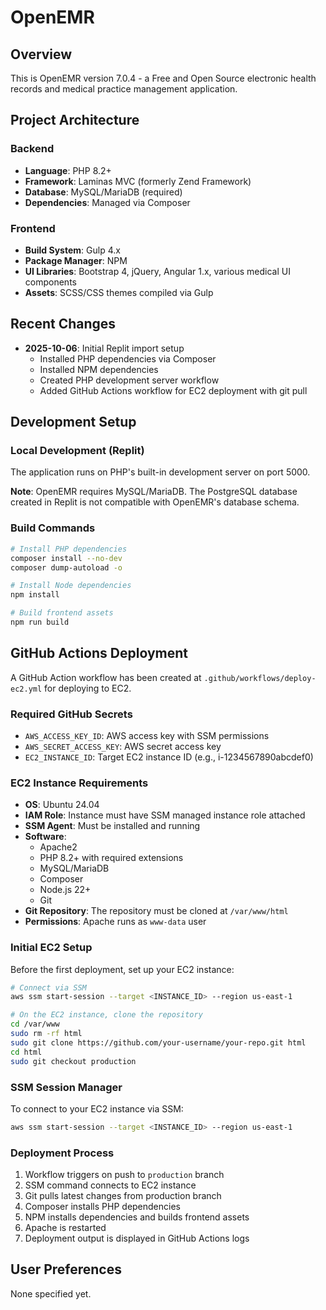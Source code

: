 # OpenEMR

## Overview
This is OpenEMR version 7.0.4 - a Free and Open Source electronic health records and medical practice management application.

## Project Architecture

### Backend
- **Language**: PHP 8.2+
- **Framework**: Laminas MVC (formerly Zend Framework)
- **Database**: MySQL/MariaDB (required)
- **Dependencies**: Managed via Composer

### Frontend
- **Build System**: Gulp 4.x
- **Package Manager**: NPM
- **UI Libraries**: Bootstrap 4, jQuery, Angular 1.x, various medical UI components
- **Assets**: SCSS/CSS themes compiled via Gulp

## Recent Changes
- **2025-10-06**: Initial Replit import setup
  - Installed PHP dependencies via Composer
  - Installed NPM dependencies
  - Created PHP development server workflow
  - Added GitHub Actions workflow for EC2 deployment with git pull

## Development Setup

### Local Development (Replit)
The application runs on PHP's built-in development server on port 5000.

**Note**: OpenEMR requires MySQL/MariaDB. The PostgreSQL database created in Replit is not compatible with OpenEMR's database schema.

### Build Commands
```bash
# Install PHP dependencies
composer install --no-dev
composer dump-autoload -o

# Install Node dependencies  
npm install

# Build frontend assets
npm run build
```

## GitHub Actions Deployment

A GitHub Action workflow has been created at `.github/workflows/deploy-ec2.yml` for deploying to EC2.

### Required GitHub Secrets
- `AWS_ACCESS_KEY_ID`: AWS access key with SSM permissions
- `AWS_SECRET_ACCESS_KEY`: AWS secret access key
- `EC2_INSTANCE_ID`: Target EC2 instance ID (e.g., i-1234567890abcdef0)

### EC2 Instance Requirements
- **OS**: Ubuntu 24.04
- **IAM Role**: Instance must have SSM managed instance role attached
- **SSM Agent**: Must be installed and running
- **Software**: 
  - Apache2
  - PHP 8.2+ with required extensions
  - MySQL/MariaDB
  - Composer
  - Node.js 22+
  - Git
- **Git Repository**: The repository must be cloned at `/var/www/html`
- **Permissions**: Apache runs as `www-data` user

### Initial EC2 Setup
Before the first deployment, set up your EC2 instance:
```bash
# Connect via SSM
aws ssm start-session --target <INSTANCE_ID> --region us-east-1

# On the EC2 instance, clone the repository
cd /var/www
sudo rm -rf html
sudo git clone https://github.com/your-username/your-repo.git html
cd html
sudo git checkout production
```

### SSM Session Manager
To connect to your EC2 instance via SSM:
```bash
aws ssm start-session --target <INSTANCE_ID> --region us-east-1
```

### Deployment Process
1. Workflow triggers on push to `production` branch
2. SSM command connects to EC2 instance
3. Git pulls latest changes from production branch
4. Composer installs PHP dependencies
5. NPM installs dependencies and builds frontend assets
6. Apache is restarted
7. Deployment output is displayed in GitHub Actions logs

## User Preferences
None specified yet.
